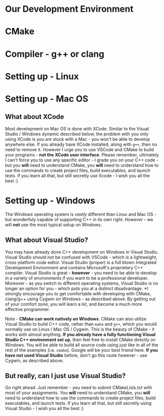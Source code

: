 # Our Development Environment

# CMake

# Compiler - g++ or clang

# Setting up - Linux

# Setting up - Mac OS

## What about XCode
Most development on Mac OS is done with XCode.  Similar to the Visual Studio / Windows dynamic described below, the problem with you only using XCode is you are stuck with a Mac - you won't be able to develop anywhere else.  If you already have XCode installed, along with `g++`, then no need to remove it.  However I urge you to use VSCode and CMake to build your programs - **not the XCode user interface**.  Please remember, ultimately I can't force you to use any specific editor - I grade you on your C++ code - but you **will** need to understand CMake, you **will** need to understand how to use the commands to create project files, build executables, and launch tests.  If you learn all that, but still secretly use Xcode - I wish you all the best :)

# Setting up - Windows
The Windows operating system is *vastly* different than Linux and Mac OS - but wonderfuly capable of supporting C++ in its own right.  *However* - we will **not** use the most typical setup on Windows.

## What about Visual Studio?
You may have already done C++ development on Windows in Visual Studio.  Visual Studio should not be confused with VSCode - which is a lightweight, cross-platform code editor.  Visual Studio (proper) is a full blown Integrated Development Environment and contains Microsoft's proprietary C++ compiler.  Visual Studio is great - **however** - you need to be able to develop in a variety of environments if you want to be a professional developer.  Moreover - as you switch to different operating systems, Visual Studio is no longer an option for you - which puts you at a distinct disadvantage.  *I strongly encourage you to get comfortable with developing with CMake, clang/g++ using Cygwin on Windows - as described above.  By getting out of your comfort zone, you will learn a lot, and become a much more effective programmer.

Note - **CMake can work natively on Windows**.  CMake can also utilize Visual Studio to build C++ code, rather than `make` and `g++`, which you would normally use on Linux / Mac OS / Cygwin.  This is the beauty of CMake - it works with almost anything.  **If you already have a fully functioning Visual Studio C++ environment set up**, then feel free to install CMake directly on Windows.  You will be able to build all source code using just like in all of the rest of the examples (i.e. `cmake`).  Google will be your best friend here.  **If you have not used Visual Studio** before, don't go this route however - use Cygwin, as described above.

## But really, can I just use Visual Studio?
Go right ahead.  Just remember - you need to submit CMakeLists.txt with most of your assignments.  You **will** need to understand CMake, you **will** need to understand how to use the commands to create project files, build executables, and launch tests.  If you learn all that, but still secretly using Visual Studio - I wish you all the best :)


